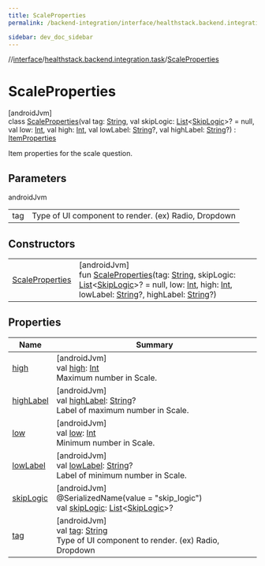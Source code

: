 ```yaml
---
title: ScaleProperties
permalink: /backend-integration/interface/healthstack.backend.integration.task/-scale-properties/index.html

sidebar: dev_doc_sidebar
---
```

//[interface](../../../index.html)/[healthstack.backend.integration.task](../index.html)/[ScaleProperties](index.html)



# ScaleProperties



[androidJvm]\
class [ScaleProperties](index.html)(val tag: [String](https://kotlinlang.org/api/latest/jvm/stdlib/kotlin/-string/index.html), val skipLogic: [List](https://kotlinlang.org/api/latest/jvm/stdlib/kotlin.collections/-list/index.html)&lt;[SkipLogic](../-skip-logic/index.html)&gt;? = null, val low: [Int](https://kotlinlang.org/api/latest/jvm/stdlib/kotlin/-int/index.html), val high: [Int](https://kotlinlang.org/api/latest/jvm/stdlib/kotlin/-int/index.html), val lowLabel: [String](https://kotlinlang.org/api/latest/jvm/stdlib/kotlin/-string/index.html)?, val highLabel: [String](https://kotlinlang.org/api/latest/jvm/stdlib/kotlin/-string/index.html)?) : [ItemProperties](../-item-properties/index.html)

Item properties for the scale question.



## Parameters


androidJvm

| | |
|---|---|
| tag | Type of UI component to render. (ex) Radio, Dropdown |



## Constructors


| | |
|---|---|
| [ScaleProperties](-scale-properties.html) | [androidJvm]<br>fun [ScaleProperties](-scale-properties.html)(tag: [String](https://kotlinlang.org/api/latest/jvm/stdlib/kotlin/-string/index.html), skipLogic: [List](https://kotlinlang.org/api/latest/jvm/stdlib/kotlin.collections/-list/index.html)&lt;[SkipLogic](../-skip-logic/index.html)&gt;? = null, low: [Int](https://kotlinlang.org/api/latest/jvm/stdlib/kotlin/-int/index.html), high: [Int](https://kotlinlang.org/api/latest/jvm/stdlib/kotlin/-int/index.html), lowLabel: [String](https://kotlinlang.org/api/latest/jvm/stdlib/kotlin/-string/index.html)?, highLabel: [String](https://kotlinlang.org/api/latest/jvm/stdlib/kotlin/-string/index.html)?) |


## Properties


| Name | Summary |
|---|---|
| [high](high.html) | [androidJvm]<br>val [high](high.html): [Int](https://kotlinlang.org/api/latest/jvm/stdlib/kotlin/-int/index.html)<br>Maximum number in Scale. |
| [highLabel](high-label.html) | [androidJvm]<br>val [highLabel](high-label.html): [String](https://kotlinlang.org/api/latest/jvm/stdlib/kotlin/-string/index.html)?<br>Label of maximum number in Scale. |
| [low](low.html) | [androidJvm]<br>val [low](low.html): [Int](https://kotlinlang.org/api/latest/jvm/stdlib/kotlin/-int/index.html)<br>Minimum number in Scale. |
| [lowLabel](low-label.html) | [androidJvm]<br>val [lowLabel](low-label.html): [String](https://kotlinlang.org/api/latest/jvm/stdlib/kotlin/-string/index.html)?<br>Label of minimum number in Scale. |
| [skipLogic](../-item-properties/skip-logic.html) | [androidJvm]<br>@SerializedName(value = &quot;skip_logic&quot;)<br>val [skipLogic](../-item-properties/skip-logic.html): [List](https://kotlinlang.org/api/latest/jvm/stdlib/kotlin.collections/-list/index.html)&lt;[SkipLogic](../-skip-logic/index.html)&gt;? |
| [tag](../-item-properties/tag.html) | [androidJvm]<br>val [tag](../-item-properties/tag.html): [String](https://kotlinlang.org/api/latest/jvm/stdlib/kotlin/-string/index.html)<br>Type of UI component to render. (ex) Radio, Dropdown |

